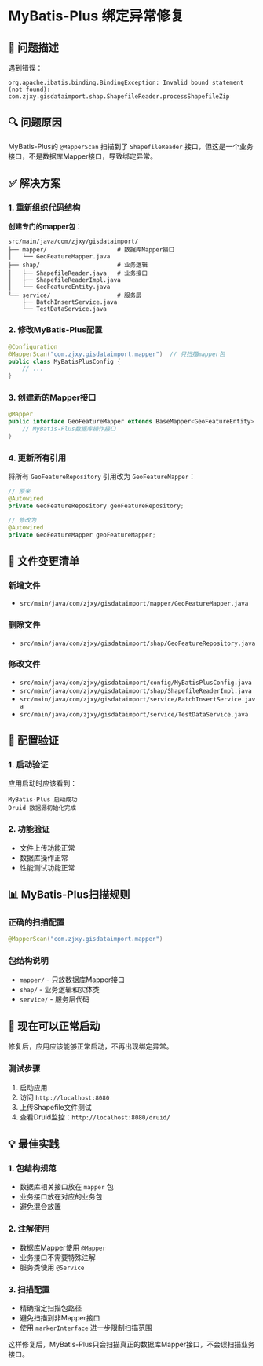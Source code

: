 # MyBatis-Plus 绑定异常修复

## 🐛 问题描述

遇到错误：
```
org.apache.ibatis.binding.BindingException: Invalid bound statement (not found): 
com.zjxy.gisdataimport.shap.ShapefileReader.processShapefileZip
```

## 🔍 问题原因

MyBatis-Plus的 `@MapperScan` 扫描到了 `ShapefileReader` 接口，但这是一个业务接口，不是数据库Mapper接口，导致绑定异常。

## ✅ 解决方案

### 1. 重新组织代码结构

**创建专门的mapper包**：
```
src/main/java/com/zjxy/gisdataimport/
├── mapper/                    # 数据库Mapper接口
│   └── GeoFeatureMapper.java
├── shap/                      # 业务逻辑
│   ├── ShapefileReader.java   # 业务接口
│   ├── ShapefileReaderImpl.java
│   └── GeoFeatureEntity.java
└── service/                   # 服务层
    ├── BatchInsertService.java
    └── TestDataService.java
```

### 2. 修改MyBatis-Plus配置

```java
@Configuration
@MapperScan("com.zjxy.gisdataimport.mapper")  // 只扫描mapper包
public class MyBatisPlusConfig {
    // ...
}
```

### 3. 创建新的Mapper接口

```java
@Mapper
public interface GeoFeatureMapper extends BaseMapper<GeoFeatureEntity> {
    // MyBatis-Plus数据库操作接口
}
```

### 4. 更新所有引用

将所有 `GeoFeatureRepository` 引用改为 `GeoFeatureMapper`：

```java
// 原来
@Autowired
private GeoFeatureRepository geoFeatureRepository;

// 修改为
@Autowired
private GeoFeatureMapper geoFeatureMapper;
```

## 📁 文件变更清单

### 新增文件
- `src/main/java/com/zjxy/gisdataimport/mapper/GeoFeatureMapper.java`

### 删除文件
- `src/main/java/com/zjxy/gisdataimport/shap/GeoFeatureRepository.java`

### 修改文件
- `src/main/java/com/zjxy/gisdataimport/config/MyBatisPlusConfig.java`
- `src/main/java/com/zjxy/gisdataimport/shap/ShapefileReaderImpl.java`
- `src/main/java/com/zjxy/gisdataimport/service/BatchInsertService.java`
- `src/main/java/com/zjxy/gisdataimport/service/TestDataService.java`

## 🔧 配置验证

### 1. 启动验证
应用启动时应该看到：
```
MyBatis-Plus 启动成功
Druid 数据源初始化完成
```

### 2. 功能验证
- 文件上传功能正常
- 数据库操作正常
- 性能测试功能正常

## 📊 MyBatis-Plus扫描规则

### 正确的扫描配置
```java
@MapperScan("com.zjxy.gisdataimport.mapper")
```

### 包结构说明
- `mapper/` - 只放数据库Mapper接口
- `shap/` - 业务逻辑和实体类
- `service/` - 服务层代码

## 🚀 现在可以正常启动

修复后，应用应该能够正常启动，不再出现绑定异常。

### 测试步骤
1. 启动应用
2. 访问 `http://localhost:8080`
3. 上传Shapefile文件测试
4. 查看Druid监控：`http://localhost:8080/druid/`

## 💡 最佳实践

### 1. 包结构规范
- 数据库相关接口放在 `mapper` 包
- 业务接口放在对应的业务包
- 避免混合放置

### 2. 注解使用
- 数据库Mapper使用 `@Mapper`
- 业务接口不需要特殊注解
- 服务类使用 `@Service`

### 3. 扫描配置
- 精确指定扫描包路径
- 避免扫描到非Mapper接口
- 使用 `markerInterface` 进一步限制扫描范围

这样修复后，MyBatis-Plus只会扫描真正的数据库Mapper接口，不会误扫描业务接口。
